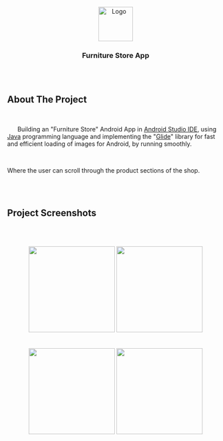 
  
<!-- PROJECT LOGO -->
<br />

<div align="center">
  <a href="https://github.com/chivumarius/FurnitureStore">
    <img src="https://i.imgur.com/zbxP5op.jpg" alt="Logo" width="80" height="80">
  </a>

  <h3 align="center">Furniture Store App</h3>

</div>

<br />
<br />



<!-- ABOUT THE PROJECT -->
## About The Project

<br/>



<p>  
   &nbsp; &nbsp; &nbsp; Building an "Furniture Store" Android App  in <a href="https://developer.android.com/studio">Android Studio IDE</a>, 
   using <a href="https://docs.oracle.com/javase/8/docs/technotes/guides/language/index.html">Java</a> programming language and implementing the "<a href="https://bumptech.github.io/glide/">Glide</a>" library for fast and efficient loading of images for Android, by running smoothly.

</p>

<br/>


<p>Where the user can scroll through the product sections of the shop.
</p>






<br />
<br />





<!-- ABOUT THE PROJECT -->
## Project Screenshots

<br/> <br/>


<div align="center">  
    <img src="https://i.imgur.com/9S4NvGW.jpg" width="200"> 
    <img src="https://i.imgur.com/2F1ArfS.jpg" width="200"> 
</div>

<br /> 
<br /> 


<div align="center">  
    <img src="https://i.imgur.com/2O94kNA.jpg" width="200"> 
    <img src="https://i.imgur.com/WN2OzUp.jpg" width="200"> 
</div>

<br />

